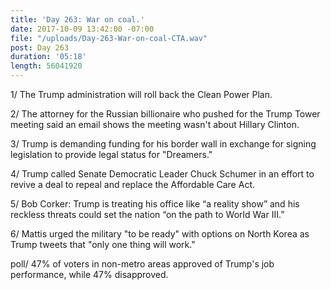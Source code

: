 ```yaml
---
title: 'Day 263: War on coal.'
date: 2017-10-09 13:42:00 -07:00
file: "/uploads/Day-263-War-on-coal-CTA.wav"
post: Day 263
duration: '05:18'
length: 56041920
---
```


1/ The Trump administration will roll back the Clean Power Plan.

2/ The attorney for the Russian billionaire who pushed for the Trump Tower meeting said an email shows the meeting wasn't about Hillary Clinton.

3/ Trump is demanding funding for his border wall in exchange for signing legislation to provide legal status for "Dreamers."

4/ Trump called Senate Democratic Leader Chuck Schumer in an effort to revive a deal to repeal and replace the Affordable Care Act.

5/ Bob Corker: Trump is treating his office like “a reality show” and his reckless threats could set the nation “on the path to World War III.”

6/ Mattis urged the military "to be ready" with options on North Korea as Trump tweets that "only one thing will work."

poll/ 47% of voters in non-metro areas approved of Trump's job performance, while 47% disapproved.